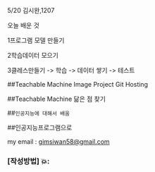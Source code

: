 5/20 김시완,1207

오늘 배운 것 

1프로그램 모델 만들기

2학습데이터 모으기 

3클레스만들기 -> 학습 -> 데이터 쌓기 -> 테스트 

##Teachable Machine Image Project Git Hosting

##Teachable Machine 닮은 점 찾기

##``인공지능에 대해서 배움``

##인공지능프로그램으로 

my email : <gimsiwan58@gmail.com>


### [작성방법] 💥:
